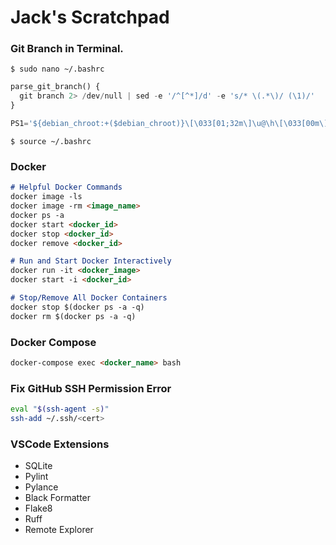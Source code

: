 # Jack's Scratchpad

### Git Branch in Terminal.

`$ sudo nano ~/.bashrc`

``` python
parse_git_branch() {
  git branch 2> /dev/null | sed -e '/^[^*]/d' -e 's/* \(.*\)/ (\1)/'
}

PS1='${debian_chroot:+($debian_chroot)}\[\033[01;32m\]\u@\h\[\033[00m\]:\[\033[01;34m\]\w\[\033[01;31m\]$(parse_git_branch)\033[00m\]$ '
```

`$ source ~/.bashrc`

### Docker
``` Markdown
# Helpful Docker Commands
docker image -ls
docker image -rm <image_name>
docker ps -a
docker start <docker_id>
docker stop <docker_id>
docker remove <docker_id>

# Run and Start Docker Interactively
docker run -it <docker_image>
docker start -i <docker_id>

# Stop/Remove All Docker Containers
docker stop $(docker ps -a -q)
docker rm $(docker ps -a -q)
```

### Docker Compose
``` Markdown
docker-compose exec <docker_name> bash
```

### Fix GitHub SSH Permission Error
``` Bash
eval "$(ssh-agent -s)"
ssh-add ~/.ssh/<cert>
```

### VSCode Extensions
- SQLite
- Pylint
- Pylance
- Black Formatter
- Flake8
- Ruff
- Remote Explorer
